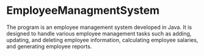 # EmployeeManagmentSystem
The program is an employee management system developed in Java. It is designed to handle various employee management tasks such as adding, updating, and deleting employee information, calculating employee salaries, and generating employee reports.
